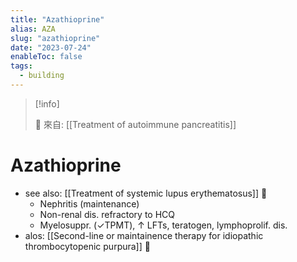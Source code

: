 ```yaml
---
title: "Azathioprine"
alias: AZA
slug: "azathioprine"
date: "2023-07-24"
enableToc: false
tags:
  - building
---
```


> [!info]
>
> 🌱 來自: [[Treatment of autoimmune pancreatitis]]

# Azathioprine

- see also: [[Treatment of systemic lupus erythematosus]] 󰒖
  - Nephritis (maintenance)
  - Non-renal dis. refractory to HCQ
  - Myelosuppr. (✓TPMT), ↑ LFTs, teratogen, lymphoprolif. dis.
- alos: [[Second-line or maintainence therapy for idiopathic thrombocytopenic purpura]] 󰒖

